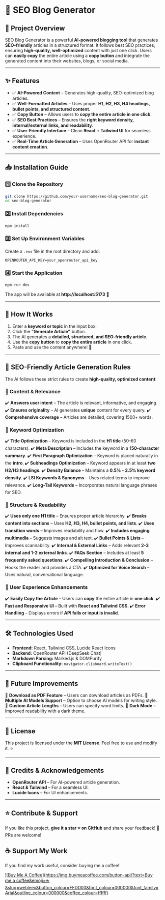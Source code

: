 # 🚀 SEO Blog Generator

## 📌 Project Overview
SEO Blog Generator is a powerful **AI-powered blogging tool** that generates **SEO-friendly** articles in a structured format. It follows best SEO practices, ensuring **high-quality, well-optimized** content with just one click. Users can **easily copy** the entire article using a **copy button** and integrate the generated content into their websites, blogs, or social media.

---

## ✨ Features
- ✅ **AI-Powered Content** – Generates high-quality, SEO-optimized blog articles.
- ✅ **Well-Formatted Articles** – Uses proper **H1, H2, H3, H4 headings, bullet points, and structured content**.
- ✅ **Copy Button** – Allows users to **copy the entire article in one click**.
- ✅ **SEO Best Practices** – Ensures the **right keyword density, internal/external links, and readability**.
- ✅ **User-Friendly Interface** – Clean **React + Tailwind UI** for seamless experience.
- ✅ **Real-Time Article Generation** – Uses OpenRouter API for **instant content creation**.

---

## 📥 Installation Guide

### **1️⃣ Clone the Repository**
```sh
git clone https://github.com/your-username/seo-blog-generator.git
cd seo-blog-generator
```

### **2️⃣ Install Dependencies**
```sh
npm install
```

### **3️⃣ Set Up Environment Variables**
Create a `.env` file in the root directory and add:
```env
OPENROUTER_API_KEY=your_openrouter_api_key
```

### **4️⃣ Start the Application**
```sh
npm run dev
```

The app will be available at **http://localhost:5173** 🚀

---

## 🎯 How It Works

1. Enter a **keyword or topic** in the input box.
2. Click the **"Generate Article"** button.
3. The AI generates a **detailed, structured, and SEO-friendly article**.
4. Use the **copy button** to **copy the entire article** in one click.
5. Paste and use the content anywhere! 🚀

---

## 📖 SEO-Friendly Article Generation Rules

The AI follows these strict rules to create **high-quality, optimized content**:

### **📌 Content & Relevance**
✔️ **Answers user intent** – The article is relevant, informative, and engaging.
✔️ **Ensures originality** – AI generates **unique** content for every query.
✔️ **Comprehensive coverage** – Articles are detailed, covering 1500+ words.

### **🔑 Keyword Optimization**
✔️ **Title Optimization** – Keyword is included in the **H1 title** (50-60 characters).
✔️ **Meta Description** – Includes the keyword in a **150-character summary**.
✔️ **First Paragraph Optimization** – Keyword is placed naturally in the **intro**.
✔️ **Subheadings Optimization** – Keyword appears in at least **two H2/H3 headings**.
✔️ **Density Balance** – Maintains a **0.5% - 2.5% keyword density**.
✔️ **LSI Keywords & Synonyms** – Uses related terms to improve relevance.
✔️ **Long-Tail Keywords** – Incorporates natural language phrases for SEO.

### **📌 Structure & Readability**
✔️ **Uses only one H1 title** – Ensures proper article hierarchy.
✔️ **Breaks content into sections** – Uses **H2, H3, H4, bullet points, and lists**.
✔️ **Uses transition words** – Improves readability and flow.
✔️ **Includes engaging multimedia** – Suggests images and alt text.
✔️ **Bullet Points & Lists** – Improves scannability.
✔️ **Internal & External Links** – Adds relevant **2-3 internal and 1-2 external links**.
✔️ **FAQs Section** – Includes at least **5 frequently asked questions**.
✔️ **Compelling Introduction & Conclusion** – Hooks the reader and provides a CTA.
✔️ **Optimized for Voice Search** – Uses natural, conversational language.

### **📌 User Experience Enhancements**
✔️ **Easily Copy the Article** – Users can **copy** the entire article in **one click**.
✔️ **Fast and Responsive UI** – Built with **React and Tailwind CSS**.
✔️ **Error Handling** – Displays errors if **API fails or input is invalid**.

---

## 🛠️ Technologies Used
- **Frontend:** React, Tailwind CSS, Lucide React Icons
- **Backend:** OpenRouter API (DeepSeek Chat)
- **Markdown Parsing:** Marked.js & DOMPurify
- **Clipboard Functionality:** `navigator.clipboard.writeText()`

---

## 📌 Future Improvements
🚀 **Download as PDF Feature** – Users can download articles as PDFs.
🚀 **Multiple AI Models Support** – Option to choose AI models for writing style.
🚀 **Custom Article Lengths** – Users can specify word limits.
🚀 **Dark Mode** – Improved readability with a dark theme.

---

## 📄 License
This project is licensed under the **MIT License**. Feel free to use and modify it. ⭐

---

## 🙌 Credits & Acknowledgements
- **OpenRouter API** – For AI-powered article generation.
- **React & Tailwind** – For a seamless UI.
- **Lucide Icons** – For UI enhancements.

---

## ⭐ Contribute & Support
If you like this project, **give it a star ⭐ on GitHub** and share your feedback! 💬 PRs are welcome!  

## ☕ Support My Work  
If you find my work useful, consider buying me a coffee!  

[![Buy Me A Coffee](https://img.buymeacoffee.com/button-api/?text=Buy me a coffee&emoji=☕&slug=webleex&button_colour=FFDD00&font_colour=000000&font_family=Arial&outline_colour=000000&coffee_colour=ffffff)](https://buymeacoffee.com/webleex)


